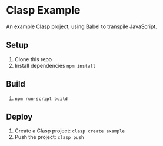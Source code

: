 # Clasp Example

An example [Clasp](https://github.com/google/clasp) project, using Babel to transpile JavaScript.

## Setup

1. Clone this repo
1. Install dependencies `npm install`

## Build

1. `npm run-script build`

## Deploy

1. Create a Clasp project: `clasp create example`
1. Push the project: `clasp push`
